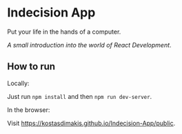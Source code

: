 # Indecision App
Put your life in the hands of a computer.

_A small introduction into the world of React Development_.

## How to run

Locally:

Just run `npm install` and then `npm run dev-server`.

In the browser:

Visit https://kostasdimakis.github.io/Indecision-App/public.
